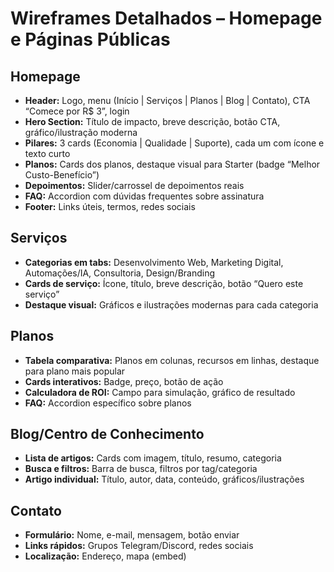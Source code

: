 # Wireframes Detalhados – Homepage e Páginas Públicas

## Homepage
- **Header:** Logo, menu (Início | Serviços | Planos | Blog | Contato), CTA “Comece por R$ 3”, login
- **Hero Section:** Título de impacto, breve descrição, botão CTA, gráfico/ilustração moderna
- **Pilares:** 3 cards (Economia | Qualidade | Suporte), cada um com ícone e texto curto
- **Planos:** Cards dos planos, destaque visual para Starter (badge “Melhor Custo-Benefício”)
- **Depoimentos:** Slider/carrossel de depoimentos reais
- **FAQ:** Accordion com dúvidas frequentes sobre assinatura
- **Footer:** Links úteis, termos, redes sociais

## Serviços
- **Categorias em tabs:** Desenvolvimento Web, Marketing Digital, Automações/IA, Consultoria, Design/Branding
- **Cards de serviço:** Ícone, título, breve descrição, botão “Quero este serviço”
- **Destaque visual:** Gráficos e ilustrações modernas para cada categoria

## Planos
- **Tabela comparativa:** Planos em colunas, recursos em linhas, destaque para plano mais popular
- **Cards interativos:** Badge, preço, botão de ação
- **Calculadora de ROI:** Campo para simulação, gráfico de resultado
- **FAQ:** Accordion específico sobre planos

## Blog/Centro de Conhecimento
- **Lista de artigos:** Cards com imagem, título, resumo, categoria
- **Busca e filtros:** Barra de busca, filtros por tag/categoria
- **Artigo individual:** Título, autor, data, conteúdo, gráficos/ilustrações

## Contato
- **Formulário:** Nome, e-mail, mensagem, botão enviar
- **Links rápidos:** Grupos Telegram/Discord, redes sociais
- **Localização:** Endereço, mapa (embed)
